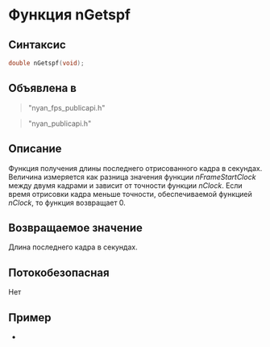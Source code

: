 ﻿# Функция nGetspf

## Синтаксис

```c
double nGetspf(void);
```

## Объявлена в

> "nyan_fps_publicapi.h"

> "nyan_publicapi.h"

## Описание

Функция получения длины последнего отрисованного кадра в секундах.
Величина измеряется как разница значения функции *nFrameStartClock* между двумя кадрами и зависит от точности функции *nClock*.
Если время отрисовки кадра меньше точности, обеспечиваемой функцией *nClock*, то функция возвращает 0.

## Возвращаемое значение

Длина последнего кадра в секундах.

## Потокобезопасная

Нет

## Пример

-
